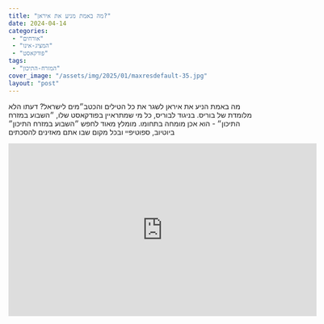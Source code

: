 ```yaml
---
title: "מה באמת מניע את איראן?"
date: 2024-04-14
categories: 
 - "אורחים"
 - "המציג-אינו"
 - "פודקאסט"
tags: 
 - "המזרח-התיכון"
cover_image: "/assets/img/2025/01/maxresdefault-35.jpg"
layout: "post"
---
```


מה באמת הניע את איראן לשגר את כל הטילים והכטב״מים לישראל? דעתו הלא מלומדת של בוריס. בניגוד לבוריס, כל מי שמתראיין בפודקאסט שלו, ״השבוע במזרח התיכון״ - הוא אכן מומחה בתחומו. מומלץ מאוד לחפש ״השבוע במזרח התיכון״ ביוטיוב, ספוטיפיי ובכל מקום שבו אתם מאזינים להסכתים

<iframe width="610" height="343" src="https://www.youtube.com/embed/cPE106IUHSg" frameborder="0" allow="accelerometer; autoplay; clipboard-write; encrypted-media; gyroscope; picture-in-picture; web-share" referrerpolicy="strict-origin-when-cross-origin" allowfullscreen></iframe>
